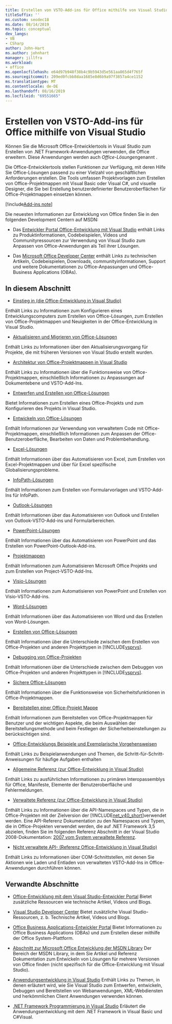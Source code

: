 ```yaml
---
title: Erstellen von VSTO-Add-ins für Office mithilfe von Visual Studio
titleSuffix: ''
ms.custom: seodec18
ms.date: 08/14/2019
ms.topic: conceptual
dev_langs:
- VB
- CSharp
author: John-Hart
ms.author: johnhart
manager: jillfra
ms.workload:
- office
ms.openlocfilehash: e64d97b948f38b4c9b5943d5e561aa865d4f765f
ms.sourcegitcommit: 209ed0fcbb8daa1685e8d6b9a97f3857a4ce1152
ms.translationtype: MT
ms.contentlocale: de-DE
ms.lasthandoff: 08/16/2019
ms.locfileid: "69551665"
---
```

# <a name="create-vsto-add-ins-for-office-by-using-visual-studio"></a>Erstellen von VSTO-Add-ins für Office mithilfe von Visual Studio
  Können Sie die Microsoft Office-Entwicklertools in Visual Studio zum Erstellen von .NET Framework-Anwendungen verwenden, die Office erweitern. Diese Anwendungen werden auch *Office-Lösungen*genannt .

 Die Office-Entwicklertools stellen Funktionen zur Verfügung, mit deren Hilfe Sie Office-Lösungen passend zu einer Vielzahl von geschäftlichen Anforderungen erstellen. Die Tools umfassen Projektvorlagen zum Erstellen von Office-Projektmappen mit Visual Basic oder Visual C#, und visuelle Designer, die Sie bei Erstellung benutzerdefinierter Benutzeroberflächen für Office-Projektmappen einsetzen können.

[!include[Add-ins note](includes/addinsnote.md)]

 Die neuesten Informationen zur Entwicklung von Office finden Sie in den folgenden Development Centern auf MSDN:

- Das [Entwickler Portal Office-Entwicklung mit Visual Studio](http://go.microsoft.com/fwlink/?LinkId=123844) enthält Links zu Produktinformationen, Codebeispielen, Videos und Communityressourcen zur Verwendung von Visual Studio zum Anpassen von Office-Anwendungen als Teil ihrer Lösungen.

- Das [Microsoft Office Developer Center](http://go.microsoft.com/fwlink/?LinkId=83467) enthält Links zu technischen Artikeln, Codebeispielen, Downloads, communityinformationen, Support und weitere Dokumentationen zu Office-Anpassungen und Office-Business Applications (OBAs).

## <a name="in-this-section"></a>In diesem Abschnitt
- [Einstieg in &#40;die Office-Entwicklung in Visual Studio&#41;](../vsto/getting-started-office-development-in-visual-studio.md)

 Enthält Links zu Informationen zum Konfigurieren eines Entwicklungscomputers zum Erstellen von Office-Lösungen, zum Erstellen von Office-Projektmappen und Neuigkeiten in der Office-Entwicklung in Visual Studio.

- [Aktualisieren und Migrieren von Office-Lösungen](../vsto/upgrading-and-migrating-office-solutions.md)

 Enthält Links zu Informationen über den Aktualisierungsvorgang für Projekte, die mit früheren Versionen von Visual Studio erstellt wurden.

- [Architektur von Office-Projektmappen in Visual Studio](../vsto/architecture-of-office-solutions-in-visual-studio.md)

 Enthält Links zu Informationen über die Funktionsweise von Office-Projektmappen, einschließlich Informationen zu Anpassungen auf Dokumentebene und VSTO-Add-Ins.

- [Entwerfen und Erstellen von Office-Lösungen](../vsto/designing-and-creating-office-solutions.md)

 Bietet Informationen zum Erstellen eines Office-Projekts und zum Konfigurieren des Projekts in Visual Studio.

- [Entwickeln von Office-Lösungen](../vsto/developing-office-solutions.md)

 Enthält Informationen zur Verwendung von verwaltetem Code mit Office-Projektmappen, einschließlich Informationen zum Anpassen der Office-Benutzeroberfläche, Bearbeiten von Daten und Problembehandlung.

- [Excel-Lösungen](../vsto/excel-solutions.md)

 Enthält Informationen über das Automatisieren von Excel, zum Erstellen von Excel-Projektmappen und über für Excel spezifische Globalisierungsprobleme.

- [InfoPath-Lösungen](../vsto/infopath-solutions.md)

 Enthält Informationen zum Erstellen von Formularvorlagen und VSTO-Add-Ins für InfoPath.

- [Outlook-Lösungen](../vsto/outlook-solutions.md)

 Enthält Informationen über das Automatisieren von Outlook und Erstellen von Outlook-VSTO-Add-ins und Formularbereichen.

- [PowerPoint-Lösungen](../vsto/powerpoint-solutions.md)

 Enthält Informationen über das Automatisieren von PowerPoint und das Erstellen von PowerPoint-Outlook-Add-ins.

- [Projektmappen](../vsto/project-solutions.md)

 Enthält Informationen zum Automatisieren Microsoft Office Projekts und zum Erstellen von Project-VSTO-Add-Ins.

- [Visio-Lösungen](../vsto/visio-solutions.md)

 Enthält Informationen zum Automatisieren von PowerPoint und Erstellen von Visio-VSTO-Add-ins.

- [Word-Lösungen](../vsto/word-solutions.md)

 Enthält Informationen über das Automatisieren von Word und das Erstellen von Word-Lösungen.

- [Erstellen von Office-Lösungen](../vsto/building-office-solutions.md)

 Enthält Informationen über die Unterschiede zwischen dem Erstellen von Office-Projekten und anderen Projekttypen in [!INCLUDE[vsprvs](../sharepoint/includes/vsprvs-md.md)].

- [Debugging von Office-Projekten](../vsto/debugging-office-projects.md)

 Enthält Informationen über die Unterschiede zwischen dem Debuggen von Office-Projekten und anderen Projekttypen in [!INCLUDE[vsprvs](../sharepoint/includes/vsprvs-md.md)].

- [Sichere Office-Lösungen](../vsto/securing-office-solutions.md)

 Enthält Informationen über die Funktionsweise von Sicherheitsfunktionen in Office-Projektmappen.

- [Bereitstellen einer Office-Projekt Mappe](../vsto/deploying-an-office-solution.md)

 Enthält Informationen zum Bereitstellen von Office-Projektmappen für Benutzer und der wichtigen Aspekte, die beim Auswählen der Bereitstellungsmethode und beim Festlegen der Sicherheitseinstellungen zu berücksichtigen sind.

- [Office-Entwicklungs Beispiele und Exemplarische Vorgehensweisen](../vsto/office-development-samples-and-walkthroughs.md)

 Enthält Links zu Beispielanwendungen und Themen, die Schritt-für-Schritt-Anweisungen für häufige Aufgaben enthalten

- [Allgemeine Referenz &#40;zur Office-Entwicklung in Visual Studio&#41;](../vsto/general-reference-office-development-in-visual-studio.md)

 Enthält Links zu ausführlichen Informationen zu primären Interopassemblys für Office, Manifeste, Elemente der Benutzeroberfläche und Fehlermeldungen.

- [Verwaltete Referenz &#40;zur Office-Entwicklung in Visual Studio&#41;](../vsto/managed-reference-office-development-in-visual-studio.md)

 Enthält Links zu Informationen über die API-Namespaces und Typen, die in Office-Projekten mit der Zielversion der [!INCLUDE[net_v40_short](../sharepoint/includes/net-v40-short-md.md)]verwendet werden. Eine API-Referenz Dokumentation zu den Namespaces und Typen, die in Office-Projekten verwendet werden, die auf .NET Framework 3,5 abzielen, finden Sie im folgenden Referenz Abschnitt in der Visual Studio 2008-Dokumentation: [2007 vom System verwaltete Referenz](http://go.microsoft.com/fwlink/?LinkId=160658).

- [Nicht verwaltete API- &#40;Referenz Office-Entwicklung in Visual Studio&#41;](../vsto/unmanaged-api-reference-office-development-in-visual-studio.md)

 Enthält Links zu Informationen über COM-Schnittstellen, mit denen Sie Aktionen wie Laden und Entladen von verwalteten VSTO-Add-Ins in Office-Anwendungen durchführen können.

## <a name="related-sections"></a>Verwandte Abschnitte
- [Office-Entwicklung mit dem Visual Studio-Entwickler Portal](http://go.microsoft.com/fwlink/?LinkId=123844) Bietet zusätzliche Ressourcen wie technische Artikel, Videos und Blogs.

- [Visual Studio Developer Center](http://go.microsoft.com/fwlink/?LinkID=99124) Bietet zusätzliche Visual Studio-Ressourcen, z. b. Technische Artikel, Videos und Blogs.

- [Office Business Applications-Entwickler Portal](http://go.microsoft.com/fwlink/?LinkId=99125) Bietet Informationen zu Office Business Applications (OBAs) und zum Erstellen dieser mithilfe der Office System-Plattform.

- [Abschnitt zur Microsoft Office Entwicklung der MSDN Library](http://go.microsoft.com/fwlink/?LinkId=149870) Der Bereich der MSDN Library, in dem Sie Artikel und Referenz Dokumentation zum Entwickeln von Lösungen für mehrere Versionen von Office finden (nicht spezifisch für die Office-Entwicklung mit Visual Studio).

- [Anwendungsentwicklung in Visual Studio](https://msdn.microsoft.com/97490c1b-a247-41fb-8f2c-bc4c201eff68) Enthält Links zu Themen, in denen erläutert wird, wie Sie Visual Studio zum Entwerfen, entwickeln, Debuggen und Bereitstellen von Webanwendungen, XML-Webdiensten und herkömmlichen Client Anwendungen verwenden können.

- [.NET Framework Programmierung in Visual Studio](/previous-versions/visualstudio/visual-studio-2010/k1s94fta(v=vs.100)) Erläutert die Anwendungsentwicklung mit dem .NET Framework in Visual Basic und C#Visual.
